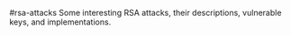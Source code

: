 #rsa-attacks
Some interesting RSA attacks, their descriptions, vulnerable keys, and implementations.
